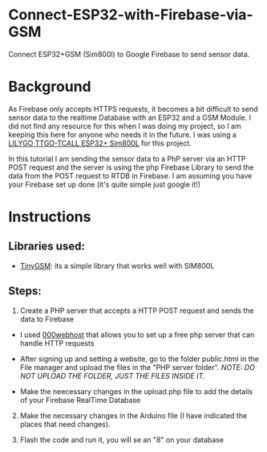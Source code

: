 # Connect-ESP32-with-Firebase-via-GSM
Connect ESP32+GSM (Sim800l) to Google Firebase to send sensor data.

# Background

As Firebase only accepts HTTPS requests, it becomes a bit difficult to send sensor data to the realtime Database with an ESP32 and a GSM Module. I did not find any resource for this when I was doing my project, so I am keeping this here for anyone who needs it in the future. I was using a [LILYGO TTGO-TCALL ESP32+ Sim800L](https://github.com/Xinyuan-LilyGO/LilyGo-T-Call-SIM800) for this project.

In this tutorial I am sending the sensor data to a PhP server via an HTTP POST request and the server is using the php Firebase Library to send the data from the POST request to RTDB in Firebase. I am assuming you have your Firebase set up done (it's quite simple just google it!)
# Instructions
## Libraries used:
- [TinyGSM](https://github.com/vshymanskyy/TinyGSM): its a simple library that works well with SIM800L

## Steps:
1. Create a PHP server that accepts a HTTP POST request  and sends the data to Firebase
- I used [000webhost](https://in.000webhost.com/) that allows you to set up a free php server that can handle HTTP requests

- After signing up and setting a website, go to the folder public.html in the File manager and upload the files in the "PHP server folder". _NOTE: DO NOT UPLOAD THE FOLDER, JUST THE FILES INSIDE IT._

- Make the neecessary changes in the upload.php file to add the details of your Firebase RealTime Database

2. Make the necessary changes in the Arduino file (I have indicated the places that need changes). 

3. Flash the code and run it, you will se an "8" on your database
